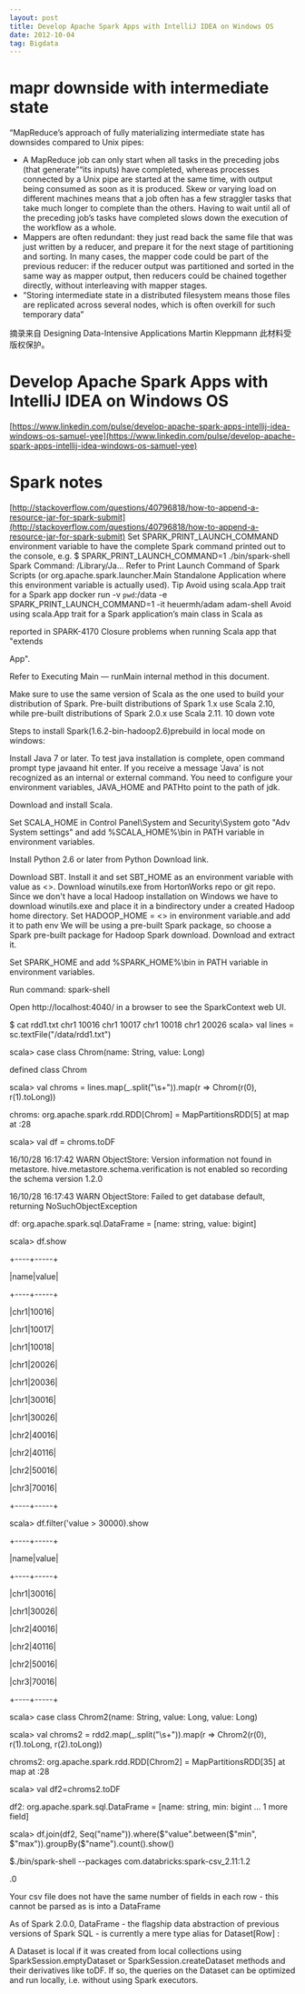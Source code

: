 ```yaml
---
layout: post
title: Develop Apache Spark Apps with IntelliJ IDEA on Windows OS
date: 2012-10-04
tag: Bigdata
---
```


# mapr downside with intermediate state
“MapReduce’s approach of fully materializing intermediate state has downsides compared to Unix pipes:
* A MapReduce job can only start when all tasks in the preceding jobs (that generate”“its inputs) have completed, whereas processes connected by a Unix pipe are started at the same time, with output being consumed as soon as it is produced. Skew or varying load on different machines means that a job often has a few straggler tasks that take much longer to complete than the others. Having to wait until all of the preceding job’s tasks have completed slows down the execution of the workflow as a whole.
* Mappers are often redundant: they just read back the same file that was just written by a reducer, and prepare it for the next stage of partitioning and sorting. In many cases, the mapper code could be part of the previous reducer: if the reducer output was partitioned and sorted in the same way as mapper output, then reducers could be chained together directly, without interleaving with mapper stages.
* “Storing intermediate state in a distributed filesystem means those files are replicated across several nodes, which is often overkill for such temporary data”

摘录来自
Designing Data-Intensive Applications
Martin Kleppmann
此材料受版权保护。



# Develop Apache Spark Apps with IntelliJ IDEA on Windows OS

[https://www.linkedin.com/pulse/develop-apache-spark-apps-intellij-idea-windows-os-samuel-yee](https://www.linkedin.com/pulse/develop-apache-spark-apps-intellij-idea-windows-os-samuel-yee)


# Spark notes

[http://stackoverflow.com/questions/40796818/how-to-append-a-resource-jar-for-spark-submit](http://stackoverflow.com/questions/40796818/how-to-append-a-resource-jar-for-spark-submit)
Set SPARK_PRINT_LAUNCH_COMMAND environment variable to have the complete Spark command printed out to the console, e.g. $ SPARK_PRINT_LAUNCH_COMMAND=1 ./bin/spark-shell Spark Command: /Library/Ja... Refer to Print Launch Command of Spark Scripts (or org.apache.spark.launcher.Main Standalone Application where this environment variable is actually used). Tip Avoid using scala.App trait for a Spark app
 docker run -v `pwd`:/data -e SPARK_PRINT_LAUNCH_COMMAND=1 -it heuermh/adam adam-shell
Avoid using scala.App trait for a Spark application’s main class in Scala as

reported in SPARK-4170 Closure problems when running Scala app that "extends

App".

Refer to Executing Main — runMain internal method in this document.

Make sure to use the same version of Scala as the one used to build your distribution of Spark. Pre-built distributions of Spark 1.x use Scala 2.10, while pre-built distributions of Spark 2.0.x use Scala 2.11.
10
down vote

Steps to install Spark(1.6.2-bin-hadoop2.6)prebuild in local mode  on windows:

Install Java 7 or later. To test java installation is complete, open command prompt type javaand hit enter. If you receive a message 'Java' is not recognized as an internal or external command. You need to configure your environment variables, JAVA_HOME and PATHto point to the path of jdk.

Download and install Scala.

Set SCALA_HOME in Control Panel\System and Security\System goto "Adv System settings" and add %SCALA_HOME%\bin in PATH variable in environment variables.

Install Python 2.6 or later from Python Download link.

Download SBT. Install it and set SBT_HOME as an environment variable with value as <<SBT PATH>>.
Download winutils.exe from HortonWorks repo or git repo. Since we don't have a local Hadoop installation on Windows we have to download winutils.exe and place it in a bindirectory under a created Hadoop home directory. Set HADOOP_HOME = <<Hadoop home directory>> in environment variable.and add it to path env
We will be using a pre-built Spark package, so choose a Spark pre-built package for Hadoop Spark download. Download and extract it.

Set SPARK_HOME and add %SPARK_HOME%\bin in PATH variable in environment variables.

Run command: spark-shell

Open http://localhost:4040/ in a browser to see the SparkContext web UI.


$ cat rdd1.txt
chr1    10016
chr1    10017
chr1    10018
chr1    20026
scala> val lines = sc.textFile("/data/rdd1.txt")


scala> case class Chrom(name: String, value: Long)

defined class Chrom


scala> val chroms = lines.map(_.split("\\s+")).map(r => Chrom(r(0), r(1).toLong))

chroms: org.apache.spark.rdd.RDD[Chrom] = MapPartitionsRDD[5] at map at <console>:28


scala> val df = chroms.toDF

16/10/28 16:17:42 WARN ObjectStore: Version information not found in metastore. hive.metastore.schema.verification is not enabled so recording the schema version 1.2.0

16/10/28 16:17:43 WARN ObjectStore: Failed to get database default, returning NoSuchObjectException

df: org.apache.spark.sql.DataFrame = [name: string, value: bigint]


scala> df.show

+----+-----+

|name|value|

+----+-----+

|chr1|10016|

|chr1|10017|

|chr1|10018|

|chr1|20026|

|chr1|20036|

|chr1|30016|

|chr1|30026|

|chr2|40016|

|chr2|40116|

|chr2|50016|

|chr3|70016|

+----+-----+

scala> df.filter('value > 30000).show

+----+-----+

|name|value|

+----+-----+

|chr1|30016|

|chr1|30026|

|chr2|40016|

|chr2|40116|

|chr2|50016|

|chr3|70016|



+----+-----+


scala> case class Chrom2(name: String, value: Long, value: Long)

scala> val chroms2 = rdd2.map(_.split("\\s+")).map(r => Chrom2(r(0), r(1).toLong, r(2).toLong))



chroms2: org.apache.spark.rdd.RDD[Chrom2] = MapPartitionsRDD[35] at map at <console>:28


scala> val df2=chroms2.toDF



df2: org.apache.spark.sql.DataFrame = [name: string, min: bigint ... 1 more field]


scala> df.join(df2, Seq("name")).where($"value".between($"min", $"max")).groupBy($"name").count().show()









$./bin/spark-shell --packages com.databricks:spark-csv_2.11:1.2

.0







Your csv file does not have the same number of fields in each row - this cannot be parsed as is into a DataFrame





As of Spark 2.0.0, DataFrame - the flagship data abstraction of previous
versions of Spark SQL - is currently a mere type alias for Dataset[Row] :





A Dataset is local if it was created from local collections using SparkSession.emptyDataset
or SparkSession.createDataset methods and their derivatives like toDF. If so, the queries on
the Dataset can be optimized and run locally, i.e. without using Spark executors.
